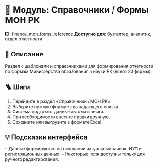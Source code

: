 # 📘 Модуль: Справочники / Формы МОН РК
**ID**: finance_mon_forms_reference
**Доступно для**: бухгалтер, аналитик, отдел отчётности

## 📝 Описание
Раздел с шаблонами и справочниками для формирования отчётности по формам Министерства образования и науки РК (всего 23 формы).

## 🪜 Шаги
1. Перейдите в раздел «Справочники / МОН РК».
2. Выберите нужную форму из выпадающего списка.
3. Система подгрузит данные автоматически.
4. При необходимости внесите правки вручную.
5. Сохраните или выгрузите в формате Excel.

## 💡 Подсказки интерфейса
– Данные формируются на основании актуальных заявок, ИУП и регистрационных данных.
– Некоторые поля доступны только для ручного редактирования.
